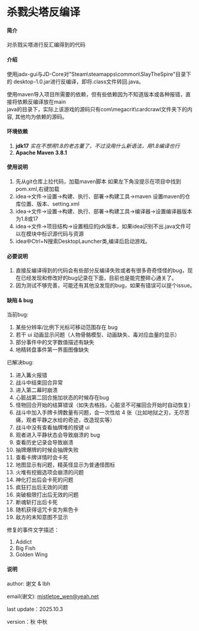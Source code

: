 # 杀戮尖塔反编译

#### 简介
对杀戮尖塔进行反汇编得到的代码

#### 介绍
使用jadx-gui与JD-Core对"Steam\steamapps\common\SlayTheSpire"目录下的
desktop-1.0.jar进行反编译，即将.class文件转回.java。

使用maven导入项目所需要的依赖，但有些依赖因为不知道版本或各种报错，直接将依赖反编译放在main\
java的目录下，实际上该游戏的源码只有com\megacrit\cardcrawl文件夹下的内容,
其他均为依赖的源码。

#### 环境依赖

1.  **jdk17** _实在不想用1.8的老古董了，不过没用什么新语法，用1.8编译也行_
2.  **Apache Maven 3.8.1** 


#### 使用说明

1. 先从git仓库上拉代码，加载maven脚本 如果左下角没提示在项目中找到pom.xml,右键加载
2. idea->文件->设置->构建、执行、部署->构建工具->maven 设置maven的仓库位置、版本、setting.xml
3. idea->文件->设置->构建、执行、部署->构建工具->编译器->设置编译器版本为1.8或17
4. idea->文件->项目结构->设置相应的jdk版本，如果idea识别不出.java文件可以在模块中标识源代码与资源
5. idea中Ctrl+N搜索DesktopLauncher类,编译后启动游戏。

#### 必要说明
1. 直接反编译得到的代码会有些部分反编译失败或者有很多奇奇怪怪的bug，现在已经发现和修改好的bug记录在下面，目前也是能完整碎心通关了。
2. 因为测试不够完善，可能还有其他没发现的bug，如果有错误可以提个issue。

#### 缺陷 & bug 

当前bug:
1. 某些分辨率/比例下光标可移动范围存在 bug
2. 若干 ui 动画显示问题（人物骨骼模型、动画缺失、毒对应血量的显示）
3. 部分事件中的文字数值描述有缺失
4. 地精转盘事件第一界面图像缺失


已解决bug:
1. 进入篝火报错
2. 战斗中结束回合异常
3. 进入第二幕时崩溃
4. 心脏战第二回合施加状态的时候存在bug
5. 怪物回合开始的结算错误（如失去格挡，心脏坚不可摧回合开始时自动恢复）
6. 战斗中加入手牌卡牌数量有问题，会一次性给 4 张（比如地狱之刃，无尽苦痛，观者平静之水给的奇迹，改造现实等）
7. 战斗中没有查看抽牌堆的按键 ui
8. 观者进入平静状态会导致崩溃的 bug
9. 查看历史记录会导致崩溃
10. 抽牌爆牌的时候会抽牌失败
11. 查看卡牌详情时会卡死
12. 地图显示有问题，精英怪显示为普通怪图标
13. 火堆有挖掘选项会崩溃的问题
14. 神化打出后会卡死的问题
15. 疯狂打出后无效的问题
16. 突破极限打出后无效的问题
17. 断魂斩打出后卡死
18. 随机获得诅咒卡变为紫色卡
19. 敌方的未知意图不显示

修复的事件文字描述：
1. Addict
2. Big Fish
3. Golden Wing

#### 说明
author: 谢文 & lbh

email(谢文): mistletoe_wen@yeah.net

last update：2025.10.3

version：秋 中秋


